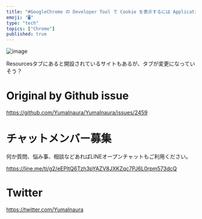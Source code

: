 ```yaml
---
title: "#GoogleChrome の Developer Tool で Cookie を表示するには Applicationsタブ > Cooki"
emoji: "🖥"
type: "tech"
topics: ["Chrome"]
published: true
---
```


![image](https://user-images.githubusercontent.com/13635059/64997908-102a5700-d91d-11e9-8ce1-55b4de1ce98a.png)

Resourcesタブにあると開設されているサイトもあるが、タブが変更になっていそう？

# Original by Github issue

https://github.com/YumaInaura/YumaInaura/issues/2459








<!-- Update From Qiita API -->

# チャットメンバー募集


何か質問、悩み事、相談などあればLINEオープンチャットもご利用ください。

https://line.me/ti/g2/eEPltQ6Tzh3pYAZV8JXKZqc7PJ6L0rpm573dcQ





# Twitter


https://twitter.com/YumaInaura


<!-- Update From Qiita API -->


